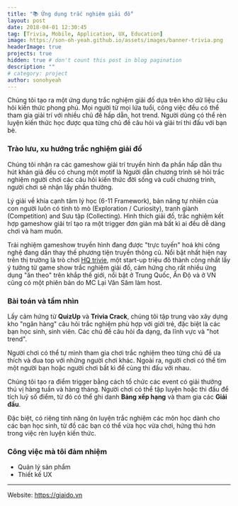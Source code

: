 ```yaml
---
title: "📚 Ứng dụng trắc nghiệm giải đố"
layout: post
date: 2018-04-01 12:30:45
tag: [Trivia, Mobile, Application, UX, Education]
image: https://son-oh-yeah.github.io/assets/images/banner-trivia.png
headerImage: true
projects: true
hidden: true # don't count this post in blog pagination
description: ""
# category: project
author: sonohyeah
---
```


Chúng tôi tạo ra một ứng dụng trắc nghiệm giải đố dựa trên kho dữ liệu câu hỏi kiến thức phong phú. Mọi người từ mọi lứa tuổi, công việc đều có thể tham gia giải trí với nhiều chủ đề hấp dẫn, hot trend. Người dùng có thể rèn luyện kiến thức học được qua từng chủ đề câu hỏi và giải trí thi đấu với bạn bè.

### Trào lưu, xu hướng trắc nghiệm giải đố
Chúng tôi nhận ra các gameshow giải trí truyền hình đa phần hấp dẫn thu hút khán giả đều có chung một motif là Người dẫn chương trình sẽ hỏi trắc nghiệm người chơi các câu hỏi kiến thức đời sống và cuối chương trình, người chơi sẽ nhận lấy phần thưởng.

Lý giải về khía cạnh tâm lý học (6-11 Framework), bản năng tự nhiên của con người luôn có tính tò mò (Exploration / Curiosity), tranh giành (Competition) and Sưu tập (Collecting). Hình thích giải đố, trắc nghiệm kết hợp gameshow giải trí tạo ra một trigger đơn giản mà bất kì ai đều dễ dàng chơi và ham muốn.

Trải nghiệm gameshow truyền hình đang được "trực tuyến" hoá khi công nghệ đang dần thay thế phương tiện truyền thông cũ. Nổi bật nhất hiện nay trên thị trường là trò chơi [HQ trivie](https://twitter.com/hqtrivia), một start-up triệu đô thành công nhất lấy ý tưởng từ game show trắc nghiệm giải đố, cảm hứng cho rất nhiều ứng dụng "ăn theo" trên khắp thế giới, nổi bật ở Trung Quốc, Ấn Độ và ở VN cũng có một phiên bản do MC Lại Văn Sâm làm host.

### Bài toán và tầm nhìn
Lấy cảm hứng từ **QuizUp** và **Trivia Crack**, chúng tôi tập trung vào xây dựng kho "ngân hàng" câu hỏi trắc nghiệm phù hợp với giới trẻ, đặc biệt là các bạn học sinh, sinh viên. Các chủ đề câu hỏi đa dạng, đa lĩnh vực và "hot trend".

Người chơi có thể tự mình tham gia chơi trắc nghiệm theo từng chủ đề ưa thích và đua top với những người chơi khác. Ngoài ra, người chơi có thể tìm một người bạn hoặc người chơi bất kì để cùng thi đấu với nhau.

Chúng tôi tạo ra điểm trigger bằng cách tổ chức các event có giải thưởng thú vị hàng tuần và hàng tháng. Người chơi có thể tập luyện hoặc thi đấu để tích luỹ số điểm, từ đó có thể ghi danh **Bảng xếp hạng** và tham gia các **Giải đấu**.

Đặc biệt, có riêng tính năng ôn luyện trắc nghiệm các môn học dành cho các bạn học sinh, từ đồ các bạn có thể vừa học vừa chơi, hứng thú hơn trong việc rèn luyện kiến thức.

### Công việc mà tôi đảm nhiệm
- Quản lý sản phẩm
- Thiết kế UX

---

Website: https://giaido.vn



